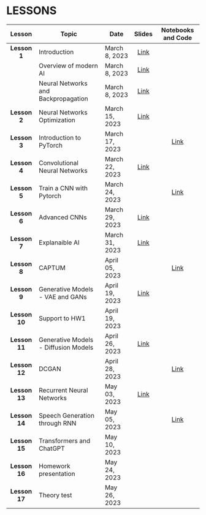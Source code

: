 # LESSONS


| Lesson | Topic              | Date    | Slides          | Notebooks and Code |
| :-------:| ------------------ | --------------- | :-------:           |:-------:  |
| **Lesson 1**      | Introduction                                      | March 8, 2023                  | [Link](https://drive.google.com/file/d/1KO56GMfFdWekOv7ia7ofc68d2ip1T21J/view?usp=sharing)  | |
|                   | Overview of modern AI                             | March 8, 2023                  | [Link](https://drive.google.com/file/d/1F-lXawV6uQ3qJPjHPDG5RY72MMBvvx9o/view?usp=sharing)  | |
|                   | Neural Networks and Backpropagation               | March 8, 2023                  | [Link](https://drive.google.com/file/d/1u_mL3CQLQu43NnTF4MA1GUws_JGUW6ay/view?usp=sharing)  | |
| **Lesson 2**      | Neural Networks Optimization                      | March 15, 2023                 | [Link](https://drive.google.com/file/d/1Yqebhlc64lxEao4tPVYPo7vSVDur5-tE/view?usp=sharing)  | |
| **Lesson 3**      | Introduction to PyTorch                           | March 17, 2023                 |    | [Link](https://colab.research.google.com/drive/1OPpxOyfsLCUjCBtZBQWgGbyjpoIIGi1x?usp=sharing)   | 
| **Lesson 4**      | Convolutional Neural Networks                     | March 22, 2023                 | [Link](https://drive.google.com/file/d/1tOrCD19t86WHVKtYuEXl3FEZWjPNsbn3/view?usp=sharing)  | |
| **Lesson 5**      | Train a CNN with Pytorch                          | March 24, 2023                 |    | [Link](https://colab.research.google.com/drive/1JeTxrasXpxkXnCg4qa2fQtlJlyPHJki9?usp=sharing)   |
| **Lesson 6**      | Advanced CNNs                                     | March 29, 2023                 | [Link](https://drive.google.com/file/d/18B9AJ1OXu39vFwwFtNtaNDJ0D6tzOu0l/view?usp=sharing)  | |
| **Lesson 7**      | Explanaible AI                                    | March 31, 2023                 | [Link](https://drive.google.com/file/d/19k5mjhROmS32lCoFIWr-6NpQGYaM0kyU/view?usp=sharing)  | | 
| **Lesson 8**      | CAPTUM                                            | April 05, 2023                 |    | [Link](https://colab.research.google.com/drive/16LqS432F3yTm7q1oW0-qD9xPZQdlB81C)    |
| **Lesson 9**      | Generative Models - VAE and GANs                  | April 19, 2023                 | [Link](https://drive.google.com/file/d/10MrcuOLBeABeHTS7ZVEev04pVJKly_LT/view?usp=sharing)   | |
| **Lesson 10**      | Support to HW1                                   | April 19, 2023                 |    | |
| **Lesson 11**     | Generative Models - Diffusion Models              | April 26, 2023                 | [Link](https://drive.google.com/file/d/1R7m8K7xtVwiVrkj7NQg3UZWQ0fxaj0Si/view?usp=sharing)   | |
| **Lesson 12**     | DCGAN                                             | April 28, 2023                 |    | [Link](https://colab.research.google.com/drive/1vbu2D3auxnmnyrITSOPqXqOAEn71Ms5Y?usp=sharing)   |
| **Lesson 13**     | Recurrent Neural Networks                         | May 03, 2023                   | [Link](https://drive.google.com/file/d/1TCoAMR3L-yRewyykOuS2RlhmgD9Afq32/view?usp=sharing)   | |
| **Lesson 14**     | Speech Generation through RNN                     | May 05, 2023                   |    |  [Link](https://colab.research.google.com/drive/1mPvvx6PQe-G8uVRuI834LZpaOyQNK1lM?usp=sharing)  |
| **Lesson 15**     | Transformers and ChatGPT                          | May 10, 2023                   |    | |
| **Lesson 16**     | Homework presentation                             | May 24, 2023                   |    | |
| **Lesson 17**     | Theory test                                       | May 26, 2023                   |    | |
